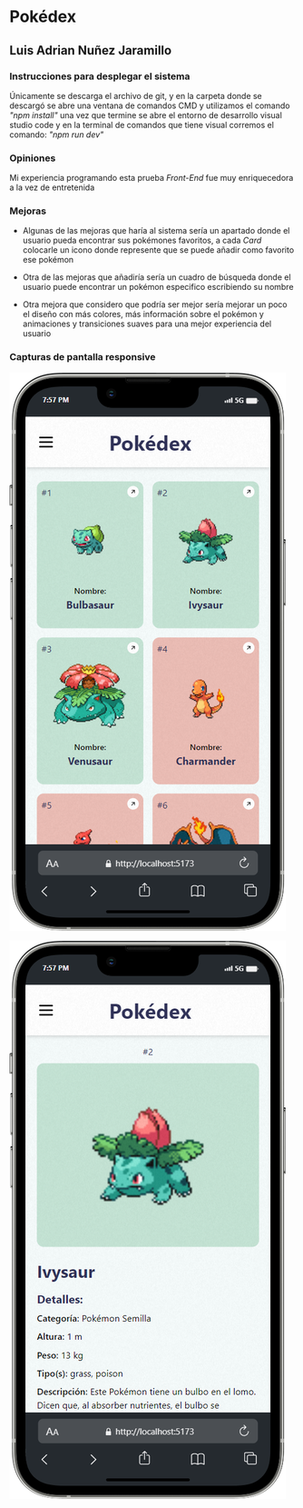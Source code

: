 # Pokédex

## Luis Adrian Nuñez Jaramillo

### Instrucciones para desplegar el sistema

Únicamente se descarga el archivo de git, y en la carpeta donde se descargó se abre una ventana de comandos CMD y utilizamos el comando _"npm install"_ una vez que termine se abre el entorno de desarrollo visual studio code y en la terminal de comandos que tiene visual corremos el comando: _"npm run dev"_

### Opiniones

Mi experiencia programando esta prueba _Front-End_ fue muy enriquecedora a la vez de entretenida

### Mejoras

- Algunas de las mejoras que haría al sistema sería un apartado donde el usuario pueda encontrar sus pokémones favoritos, a cada _Card_ colocarle un icono donde represente que se puede añadir como favorito ese pokémon

- Otra de las mejoras que añadiría sería un cuadro de búsqueda donde el usuario puede encontrar un pokémon especifico escribiendo su nombre

- Otra mejora que considero que podría ser mejor sería mejorar un poco el diseño con más colores, más información sobre el pokémon y animaciones y transiciones suaves para una mejor experiencia del usuario

### Capturas de pantalla responsive

![Captura](/src/assets/captura-mobile.png)

![Captura](/src/assets/captura-mobile-2.png)
